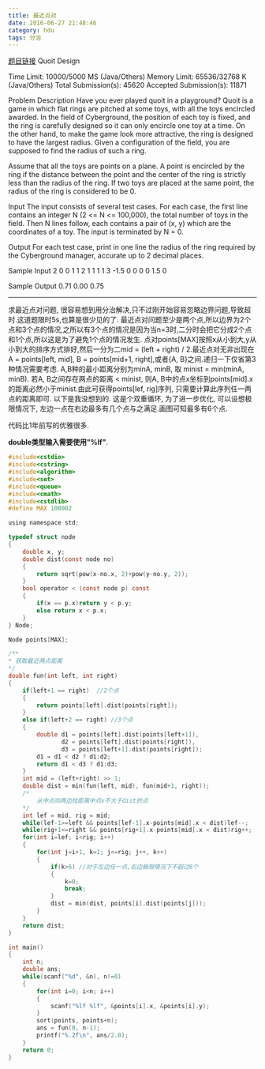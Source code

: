```yaml
---
title: 最近点对
date: 2016-06-27 21:48:46
category: hdu
tags: 分治
---
```

[题目链接](http://acm.hdu.edu.cn/showproblem.php?pid=1007)
Quoit Design

Time Limit: 10000/5000 MS (Java/Others)    Memory Limit: 65536/32768 K (Java/Others)
Total Submission(s): 45620    Accepted Submission(s): 11871


Problem Description
Have you ever played quoit in a playground? Quoit is a game in which flat rings are pitched at some toys, with all the toys encircled awarded.
In the field of Cyberground, the position of each toy is fixed, and the ring is carefully designed so it can only encircle one toy at a time. On the other hand, to make the game look more attractive, the ring is designed to have the largest radius. Given a configuration of the field, you are supposed to find the radius of such a ring.

Assume that all the toys are points on a plane. A point is encircled by the ring if the distance between the point and the center of the ring is strictly less than the radius of the ring. If two toys are placed at the same point, the radius of the ring is considered to be 0.
 

Input
The input consists of several test cases. For each case, the first line contains an integer N (2 <= N <= 100,000), the total number of toys in the field. Then N lines follow, each contains a pair of (x, y) which are the coordinates of a toy. The input is terminated by N = 0.
 

Output
For each test case, print in one line the radius of the ring required by the Cyberground manager, accurate up to 2 decimal places. 
 

Sample Input
2
0 0
1 1
2
1 1
1 1
3
-1.5 0
0 0
0 1.5
0
 

Sample Output
0.71
0.00
0.75

<hr />

求最近点对问题, 很容易想到用分治解决,只不过刚开始容易忽略边界问题,导致超时.这道题限时5s,也算是很少见的了.
最近点对问题至少是两个点,所以边界为2个点和3个点的情况,之所以有3个点的情况是因为当n=3时,二分时会把它分成2个点和1个点,所以这是为了避免1个点的情况发生.
点对points[MAX]按照x从小到大,y从小到大的排序方式排好,然后一分为二mid = (left + right) / 2.最近点对无非出现在A = points[left, mid], B = points[mid+1, right],或者{A, B}之间.递归一下仅省第3种情况需要考虑.
A,B种的最小距离分别为minA, minB, 取 minist = min(minA, minB).
若A, B之间存在两点的距离 < minist, 则A, B中的点x坐标到points[mid].x的距离必然小于minist.由此可获得points[lef, rig]序列, 只需要计算此序列任一两点的距离即可.
以下是我没想到的.
这是个双重循环, 为了进一步优化, 可以设想极限情况下, 左边一点在右边最多有几个点与之满足.画图可知最多有6个点.

代码比1年前写的优雅很多.

**double类型输入需要使用"%lf"**.

```c
#include<cstdio>
#include<cstring>
#include<algorithm>
#include<set>
#include<queue>
#include<cmath>
#include<cstdlib>
#define MAX 100002

using namespace std;

typedef struct node
{
    double x, y;
    double dist(const node no)
    {
        return sqrt(pow(x-no.x, 2)+pow(y-no.y, 2));
    }
    bool operator < (const node p) const
    {
        if(x == p.x)return y < p.y;
        else return x < p.x;
    }
} Node;

Node points[MAX];

/**
* 获取最近两点距离
*/
double fun(int left, int right)
{
    if(left+1 == right)  //2个点
    {
        return points[left].dist(points[right]);
    }
    else if(left+2 == right) //3个点
    {
        double d1 = points[left].dist(points[left+1]),
               d2 = points[left].dist(points[right]),
               d3 = points[left+1].dist(points[right]);
        d1 = d1 < d2 ? d1:d2;
        return d1 < d3 ? d1:d3;
    }
    int mid = (left+right) >> 1;
    double dist = min(fun(left, mid), fun(mid+1, right));
    /*
        从中点向两边找距离中点x不大于dist的点
    */
    int lef = mid, rig = mid;
    while(lef-1>=left && points[lef-1].x-points[mid].x < dist)lef--;
    while(rig+1<=right && points[rig+1].x-points[mid].x < dist)rig++;
    for(int i=lef; i<rig; i++)
    {
        for(int j=i+1, k=1; j<=rig; j++, k++)
        {
            if(k>6) //对于左边任一点,右边极限情况下不超过6个
            {
                k=0;
                break;
            }
            dist = min(dist, points[i].dist(points[j]));
        }
    }
    return dist;
}

int main()
{
    int n;
    double ans;
    while(scanf("%d", &n), n!=0)
    {
        for(int i=0; i<n; i++)
        {
            scanf("%lf %lf", &points[i].x, &points[i].y);
        }
        sort(points, points+n);
        ans = fun(0, n-1);
        printf("%.2f\n", ans/2.0);
    }
    return 0;
}

```
